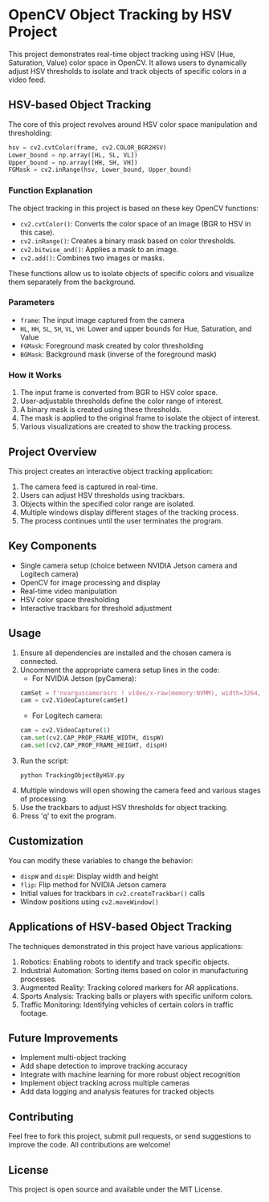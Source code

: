 # OpenCV Object Tracking by HSV Project

This project demonstrates real-time object tracking using HSV (Hue, Saturation, Value) color space in OpenCV. It allows users to dynamically adjust HSV thresholds to isolate and track objects of specific colors in a video feed.

## HSV-based Object Tracking

The core of this project revolves around HSV color space manipulation and thresholding:

```python
hsv = cv2.cvtColor(frame, cv2.COLOR_BGR2HSV)
Lower_bound = np.array([HL, SL, VL])
Upper_bound = np.array([HH, SH, VH])
FGMask = cv2.inRange(hsv, Lower_bound, Upper_bound)
```

### Function Explanation

The object tracking in this project is based on these key OpenCV functions:

* `cv2.cvtColor()`: Converts the color space of an image (BGR to HSV in this case).
* `cv2.inRange()`: Creates a binary mask based on color thresholds.
* `cv2.bitwise_and()`: Applies a mask to an image.
* `cv2.add()`: Combines two images or masks.

These functions allow us to isolate objects of specific colors and visualize them separately from the background.

### Parameters

* `frame`: The input image captured from the camera
* `HL`, `HH`, `SL`, `SH`, `VL`, `VH`: Lower and upper bounds for Hue, Saturation, and Value
* `FGMask`: Foreground mask created by color thresholding
* `BGMask`: Background mask (inverse of the foreground mask)

### How it Works

1. The input frame is converted from BGR to HSV color space.
2. User-adjustable thresholds define the color range of interest.
3. A binary mask is created using these thresholds.
4. The mask is applied to the original frame to isolate the object of interest.
5. Various visualizations are created to show the tracking process.

## Project Overview

This project creates an interactive object tracking application:

1. The camera feed is captured in real-time.
2. Users can adjust HSV thresholds using trackbars.
3. Objects within the specified color range are isolated.
4. Multiple windows display different stages of the tracking process.
5. The process continues until the user terminates the program.

## Key Components

* Single camera setup (choice between NVIDIA Jetson camera and Logitech camera)
* OpenCV for image processing and display
* Real-time video manipulation
* HSV color space thresholding
* Interactive trackbars for threshold adjustment

## Usage

1. Ensure all dependencies are installed and the chosen camera is connected.
2. Uncomment the appropriate camera setup lines in the code:
   * For NVIDIA Jetson (pyCamera):
   ```python
   camSet = f'nvarguscamerasrc ! video/x-raw(memory:NVMM), width=3264, height=2464, format=NV12, framerate=21/1 ! nvvidconv flip-method={flip} ! video/x-raw, width={dispW}, height={dispH}, format=BGRx ! videoconvert ! video/x-raw, format=BGR ! appsink'
   cam = cv2.VideoCapture(camSet)
   ```
   * For Logitech camera:
   ```python
   cam = cv2.VideoCapture(1)
   cam.set(cv2.CAP_PROP_FRAME_WIDTH, dispW)
   cam.set(cv2.CAP_PROP_FRAME_HEIGHT, dispH)
   ```
3. Run the script:
   ```
   python TrackingObjectByHSV.py
   ```
4. Multiple windows will open showing the camera feed and various stages of processing.
5. Use the trackbars to adjust HSV thresholds for object tracking.
6. Press 'q' to exit the program.

## Customization

You can modify these variables to change the behavior:
* `dispW` and `dispH`: Display width and height
* `flip`: Flip method for NVIDIA Jetson camera
* Initial values for trackbars in `cv2.createTrackbar()` calls
* Window positions using `cv2.moveWindow()`

## Applications of HSV-based Object Tracking

The techniques demonstrated in this project have various applications:

1. Robotics: Enabling robots to identify and track specific objects.
2. Industrial Automation: Sorting items based on color in manufacturing processes.
3. Augmented Reality: Tracking colored markers for AR applications.
4. Sports Analysis: Tracking balls or players with specific uniform colors.
5. Traffic Monitoring: Identifying vehicles of certain colors in traffic footage.

## Future Improvements

* Implement multi-object tracking
* Add shape detection to improve tracking accuracy
* Integrate with machine learning for more robust object recognition
* Implement object tracking across multiple cameras
* Add data logging and analysis features for tracked objects

## Contributing

Feel free to fork this project, submit pull requests, or send suggestions to improve the code. All contributions are welcome!

## License

This project is open source and available under the MIT License.
